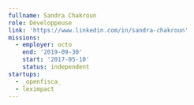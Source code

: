 ```yaml
---
fullname: Sandra Chakroun
role: Développeuse
link: 'https://www.linkedin.com/in/sandra-chakroun'
missions:
  - employer: octo
    end: '2019-09-30'
    start: '2017-05-10'
    status: independent
startups:
  - _openfisca_
  - leximpact
---
```


